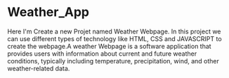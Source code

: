 # Weather_App
Here I'm Create a new Projet named Weather Webpage. In this project we can use different types of technology like HTML, CSS and JAVASCRIPT to create the webpage.A weather Webpage is a software application that provides users with information about current and future weather conditions, typically including temperature, precipitation, wind, and other weather-related data. 
